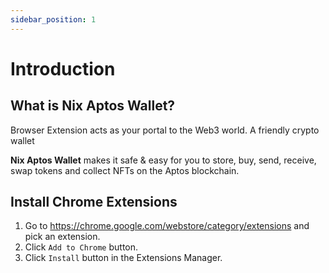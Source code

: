 ```yaml
---
sidebar_position: 1
---
```


# Introduction

## What is Nix Aptos Wallet?

Browser Extension acts as your portal to the Web3 world. A friendly crypto wallet

**Nix Aptos Wallet** makes it safe & easy for you to store, buy, send, receive, swap tokens and collect NFTs on the Aptos blockchain.

## Install Chrome Extensions

1. Go to <https://chrome.google.com/webstore/category/extensions> and pick an extension.
2. Click `Add to Chrome` button.
3. Click `Install` button in the Extensions Manager.
